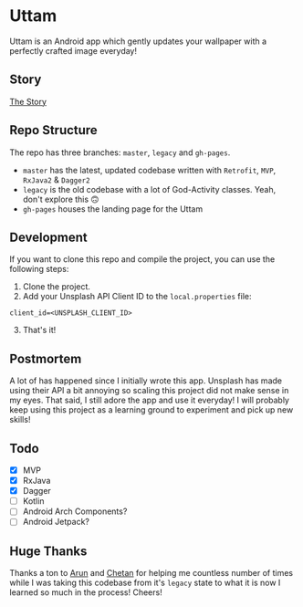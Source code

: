 # Uttam

Uttam is an Android app which gently updates your wallpaper with a perfectly crafted image everyday!

## Story

[The Story](https://medium.com/@Ratik96/creating-and-launching-a-product-as-a-self-taught-developer-951bd893b262)

## Repo Structure

The repo has three branches: `master`, `legacy` and `gh-pages`.

- `master` has the latest, updated codebase written with `Retrofit`, `MVP`, `RxJava2` & `Dagger2`
- `legacy` is the old codebase with a lot of God-Activity classes. Yeah, don't explore this 🙃
- `gh-pages` houses the landing page for the Uttam

## Development

If you want to clone this repo and compile the project, you can use the following steps:

1. Clone the project.
2. Add your Unsplash API Client ID to the `local.properties` file:

```
client_id=<UNSPLASH_CLIENT_ID>
```

3. That's it!

## Postmortem

A lot of has happened since I initially wrote this app. Unsplash has made using their API a bit annoying so scaling this project did not make sense in my eyes. That said, I still adore the app and use it everyday! I will probably keep using this project as a learning ground to experiment and pick up new skills!

## Todo

- [x] MVP
- [x] RxJava
- [x] Dagger
- [ ] Kotlin
- [ ] Android Arch Components?
- [ ] Android Jetpack?

## Huge Thanks

Thanks a ton to [Arun](http://http://twitter.com/voidmaindev) and [Chetan](https://twitter.com/chetsachdeva) for helping me countless number of times while I was taking this codebase from it's `legacy` state to what it is now I learned so much in the process! Cheers!
